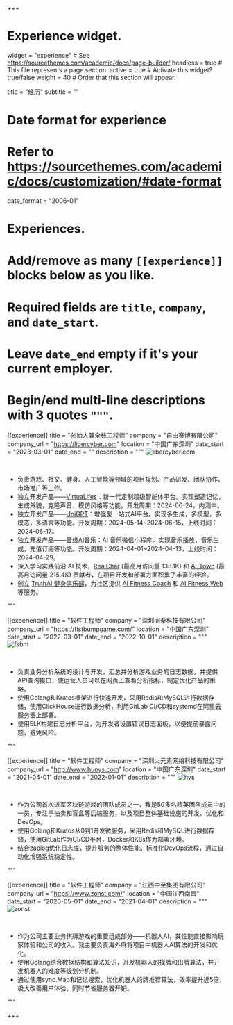 +++
# Experience widget.
widget = "experience"  # See https://sourcethemes.com/academic/docs/page-builder/
headless = true  # This file represents a page section.
active = true  # Activate this widget? true/false
weight = 40  # Order that this section will appear.

title = "经历"
subtitle = ""

# Date format for experience
#   Refer to https://sourcethemes.com/academic/docs/customization/#date-format
date_format = "2006-01"

# Experiences.
#   Add/remove as many `[[experience]]` blocks below as you like.
#   Required fields are `title`, `company`, and `date_start`.
#   Leave `date_end` empty if it's your current employer.
#   Begin/end multi-line descriptions with 3 quotes `"""`.
[[experience]]
  title = "创始人兼全栈工程师"
  company = "自由赛博有限公司"
  company_url = "https://libercyber.com"
  location = "中国广东深圳"
  date_start = "2023-03-01"
  date_end = ""
  description = """
<img data-src="/media/libercyber.jpg" alt="libercyber.com" style="padding-bottom: 30px;" class="lazyload">

- 负责游戏、社交、健身、人工智能等领域的项目规划、产品研发、团队协作、市场推广等工作。
- 独立开发产品——[VirtuaLifes](https://virtualifes.com)：新一代定制超级智能体平台。实现塑造记忆，生成外貌，克隆声音，模仿风格等功能。开发周期：2024-06-24，内测中。
- 独立开发产品——[UniGPT](https://unigpt.vip)：增强型一站式AI平台。实现多生成，多模型，多模态，多语言等功能。开发周期：2024-05-14~2024-06-15，上线时间：2024-06-17。
- 独立开发产品——[音缘AI音乐](https://img.ifree258.top/me.ifree.love/projects/yy_mp_code.png)：AI 音乐微信小程序。实现音乐播放，音乐生成，充值订阅等功能。开发周期：2024-04-01~2024-04-13，上线时间：2024-04-29。
- 深入学习实践前沿 AI 技术，[RealChar](https://realchar.ai/) (最高月访问量 138.1K) 和 [AI-Town](https://www.convex.dev/ai-town) (最高月访问量 215.4K) 贡献者，在项目开发和部署方面积累了丰富的经验。
- 创立 [TruthAI 健身俱乐部](https://github.com/TruthAIOrg/ai-fitness-club)，为社区提供 [AI Fitness Coach](https://me.ifree.love/project/ai-fitness-coach/) 和 [AI Fitness Web](https://me.ifree.love/project/ai-fitness-web/) 等服务。

"""

[[experience]]
  title = "软件工程师"
  company = "深圳同拳科技有限公司"
  company_url = "https://fistbumpgame.com/"
  location = "中国广东深圳"
  date_start = "2022-03-01"
  date_end = "2022-10-01"
  description = """
<img data-src="/media/fsbm.jpg" alt="fsbm" style="padding-bottom: 30px;" class="lazyload">

- 负责业务分析系统的设计与开发，汇总并分析游戏业务的日志数据，并提供API查询接口，使运营人员可以在网页上查看分析指标，制定优化产品的策略。
- 使用Golang和Kratos框架进行快速开发，采用Redis和MySQL进行数据存储，使用ClickHouse进行数据分析，利用GitLab CI/CD和systemd在阿里云服务器上部署。
- 使用ELK构建日志分析平台，为开发者设置错误日志面板，以便提前暴露问题，避免风险。

"""

[[experience]]
  title = "软件工程师"
  company = "深圳火元素网络科技有限公司"
  company_url = "http://www.huoys.com"
  location = "中国广东深圳"
  date_start = "2021-04-01"
  date_end = "2022-01-01"
  description = """
<img data-src="/media/hys.jpg" alt="hys" style="padding-bottom: 30px;" class="lazyload">

- 作为公司首次进军区块链游戏的团队成员之一，我是50多名精英团队成员中的一员，专注于拍卖和盲盒等后端服务，以及项目整体基础设施的开发、优化和DevOps。
- 使用Golang和Kratos从0到1开发微服务，采用Redis和MySQL进行数据存储，使用GitLab作为CI/CD平台，Docker和K8s作为部署环境。
- 结合zaplog优化日志库，提升服务的整体性能。标准化DevOps流程，通过自动化增强系统稳定性。

"""

[[experience]]
  title = "软件工程师"
  company = "江西中至集团有限公司"
  company_url = "https://www.zonst.com/"
  location = "中国江西南昌"
  date_start = "2020-05-01"
  date_end = "2021-04-01"
  description = """
<img data-src="/media/zonst.jpg" alt="zonst" style="padding-bottom: 30px;" class="lazyload">

- 作为公司主要业务棋牌游戏的重要组成部分——机器人AI，其性能直接影响玩家体验和公司的收入。我主要负责海外麻将项目中机器人AI算法的开发和优化。
- 使用Golang结合数据结构和算法知识，开发机器人的摸牌和出牌算法，并开发机器人的难度等级划分机制。
- 通过使用sync.Map和记忆搜索，优化机器人的牌推荐算法，效率提升近5倍，极大改善用户体验，同时节省服务器开销。

"""

+++

